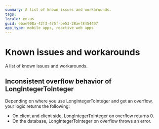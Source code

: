 ```yaml
---
summary: A list of known issues and workarounds.
tags:
locale: en-us
guid: ebae908a-42f3-475f-be53-28aef8454497
app_type: mobile apps, reactive web apps
---
```


# Known issues and workarounds

A list of known issues and workarounds.

## Inconsistent overflow behavior of LongIntegerToInteger

Depending on where you use LongIntegerToInteger and get an overflow, your logic returns the following:

* On client and client side, LongIntegerToInteger on overflow returns 0.
* On the database, LongIntegerToInteger on overflow throws an error.

